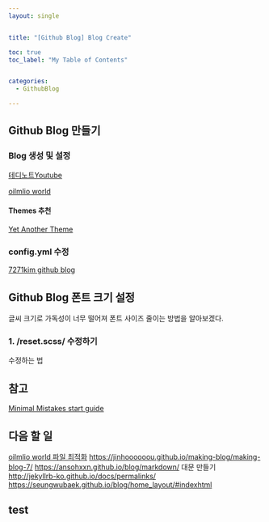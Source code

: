 ```yaml
---
layout: single


title: "[Github Blog] Blog Create"

toc: true
toc_label: "My Table of Contents"


categories:
  - GithubBlog

---
```



## Github Blog 만들기

### Blog 생성 및 설정
[테디노트Youtube](https://www.youtube.com/watch?v=ACzFIAOsfpM&t=395s)

[oilmlio world](https://oilmlio.com/blog/How-to-Create-a-GitHub-Blog/#1-%EC%83%88%EB%A1%9C%EC%9A%B4-%EB%B8%94%EB%A1%9C%EA%B7%B8%EB%A5%BC-%EC%8B%9C%EC%9E%91%ED%95%98%EB%8B%A4)

#### Themes 추천 
[Yet Another Theme](http://jekyllthemes.org/themes/jekyll-theme-yat/)


### config.yml 수정
[7271kim github blog](https://github.com/7271kim/7271kim.github.com/blob/master/_config.yml)


## Github Blog 폰트 크기 설정
글씨 크기로 가독성이 너무 떨어져 폰트 사이즈 줄이는 방법을 알아보겠다.  
  
### 1. /reset.scss/ 수정하기
  
수정하는 법  
 
## 참고
[Minimal Mistakes start guide](https://mmistakes.github.io/minimal-mistakes/docs/quick-start-guide/)
## 다음 할 일
[oilmlio world 파일 최적화](https://oilmlio.com/blog/minimal-mistakes-Remove-the-Unnecessary/)
https://jinhoooooou.github.io/making-blog/making-blog-7/
https://ansohxxn.github.io/blog/markdown/
대문 만들기
http://jekyllrb-ko.github.io/docs/permalinks/
https://seungwubaek.github.io/blog/home_layout/#indexhtml
## test
